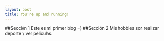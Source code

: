```yaml
---
layout: post
title: You're up and running!
---
```

##Sección 1
Este es mi primer blog =)
##Sección 2
Mis hobbies son realizar deporte y ver peliculas.
